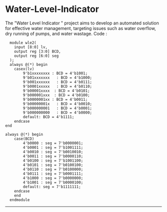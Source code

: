 # Water-Level-Indicator
  The "Water Level Indicator " project aims to develop an automated solution for effective  water management, targeting issues such as water overflow, dry running of pumps, and water  wastage. 
      Code :
      
      module wle2( 
        input [8:0] lv, 
        output reg [3:0] BCD, 
        output reg [6:0] seg 
      ); 
      always @(*) begin 
        casex(lv) 
            9'b1xxxxxxxx : BCD = 4'b1001; 
            9'b01xxxxxxx   : BCD = 4'b1000; 
            9'b001xxxxxx   : BCD = 4'b0111; 
            9'b0001xxxxx   : BCD = 4'b0110; 
            9'b00001xxxx  : BCD = 4'b0101; 
            9'b000001xxx  : BCD = 4'b0100; 
            9'b0000001xx : BCD = 4'b0011; 
            9'b00000001x   : BCD = 4'b0010; 
            9'b000000001   : BCD = 4'b0001; 
            9'b000000000   : BCD = 4'b0000; 
            default: BCD = 4'b1111;  
        endcase 
    end 
     
    always @(*) begin 
        case(BCD) 
            4'b0000 : seg = 7'b0000001; 
            4'b0001 : seg = 7'b1001111; 
            4'b0010 : seg = 7'b0010010; 
            4'b0011 : seg = 7'b0000110; 
            4'b0100 : seg = 7'b1001100; 
            4'b0101 : seg = 7'b0100100; 
            4'b0110 : seg = 7'b0100000; 
            4'b0111 : seg = 7'b0001111; 
            4'b1000 : seg = 7'b0000000; 
            4'b1001 : seg = 7'b0000100; 
            default: seg = 7'b1111111;  
        endcase  
        end 
      endmodule 
___________
